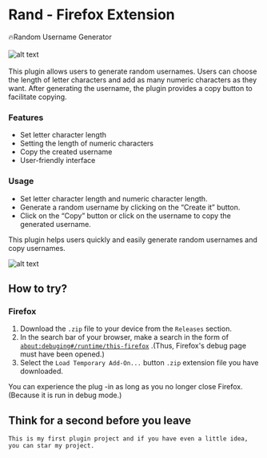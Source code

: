 # Rand - Firefox Extension
🔥Random Username Generator <br><br>
![alt text](https://raw.githubusercontent.com/ahmts/Random-Username-Generator_Firefox-Extension/main/images/app.png)<br> <br>
This plugin allows users to generate random usernames. Users can choose the length of letter characters and add as many numeric characters as they want. After generating the username, the plugin provides a copy button to facilitate copying.
### Features

- Set letter character length
- Setting the length of numeric characters
- Copy the created username
- User-friendly interface

### Usage

- Set letter character length and numeric character length.
- Generate a random username by clicking on the “Create it” button.
- Click on the “Copy” button or click on the username to copy the generated username.

This plugin helps users quickly and easily generate random usernames and copy usernames.

![alt text](https://addons.mozilla.org/user-media/previews/thumbs/300/300234.jpg)

## How to try?

### Firefox

1. Download the `.zip` file to your device from the `Releases` section.
2. In the search bar of your browser, make a search in the form of [`about:debuging#/runtime/this-firefox`](about:debugging#/runtime/this-firefox) .(Thus, Firefox's debug page must have been opened.)
3. Select the `Load Temporary Add-On...` button `.zip` extension file you have downloaded.

You can experience the plug -in as long as you no longer close Firefox.
(Because it is run in debug mode.)

## Think for a second before you leave
`This is my first plugin project and if you have even a little idea, you can star my project.`
